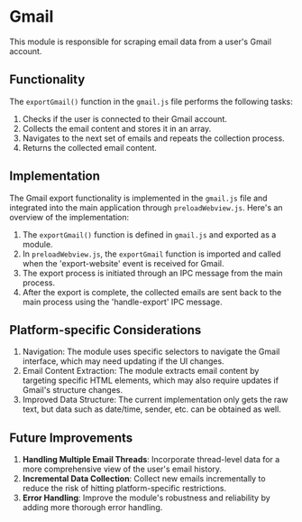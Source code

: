 # Gmail

This module is responsible for scraping email data from a user's Gmail account.

## Functionality

The `exportGmail()` function in the `gmail.js` file performs the following tasks:

1. Checks if the user is connected to their Gmail account.
2. Collects the email content and stores it in an array.
3. Navigates to the next set of emails and repeats the collection process.
4. Returns the collected email content.

## Implementation

The Gmail export functionality is implemented in the `gmail.js` file and integrated into the main application through `preloadWebview.js`. Here's an overview of the implementation:

1. The `exportGmail()` function is defined in `gmail.js` and exported as a module.
2. In `preloadWebview.js`, the `exportGmail` function is imported and called when the 'export-website' event is received for Gmail.
3. The export process is initiated through an IPC message from the main process.
4. After the export is complete, the collected emails are sent back to the main process using the 'handle-export' IPC message.

## Platform-specific Considerations

1. Navigation: The module uses specific selectors to navigate the Gmail interface, which may need updating if the UI changes.
2. Email Content Extraction: The module extracts email content by targeting specific HTML elements, which may also require updates if Gmail's structure changes.
3. Improved Data Structure: The current implementation only gets the raw text, but data such as date/time, sender, etc. can be obtained as well.

## Future Improvements

1. **Handling Multiple Email Threads**: Incorporate thread-level data for a more comprehensive view of the user's email history.
2. **Incremental Data Collection**: Collect new emails incrementally to reduce the risk of hitting platform-specific restrictions.
3. **Error Handling**: Improve the module's robustness and reliability by adding more thorough error handling.